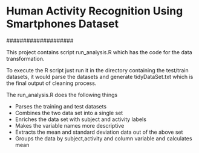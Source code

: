 # Human Activity Recognition Using Smartphones Dataset
####################


This project contains script run_analysis.R which has the code for the data transformation.

To execute the R script just run it in the directory containing the test/train datasets, it would parse the datasets and generate tidyDataSet.txt which is the final output of cleaning process.

The run_analysis.R does the following things
* Parses the training and test datasets
* Combines the two data set into a single set
* Enriches the data set with subject and activity labels
* Makes the variable names more descriptive
* Extracts the mean and standard deviation data out of the above set
* Groups the data by subject,activity and column variable and calculates mean 
